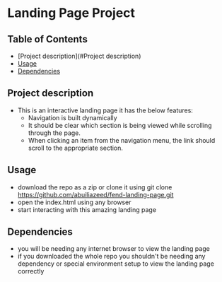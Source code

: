 # Landing Page Project

## Table of Contents

* [Project description](#Project description)
* [Usage](#Usage)
* [Dependencies](#Dependencies)

## Project description
- This is an interactive landing page it has the below features:
    - Navigation is built dynamically 
    - It should be clear which section is being viewed while scrolling through the page.
    - When clicking an item from the navigation menu, the link should scroll to the appropriate section.

## Usage
- download the repo as a zip or clone it using git clone https://github.com/abuiliazeed/fend-landing-page.git
- open the index.html using any browser
- start interacting with this amazing landing page

## Dependencies
- you will be needing any internet browser to view the landing page
- if you downloaded the whole repo you shouldn't be needing any dependency or special environment setup to view the landing page correctly